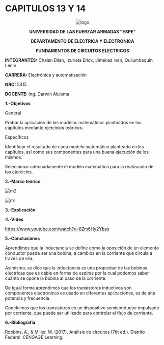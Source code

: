 # CAPITULOS 13 Y 14
<div align="center">
  
 ![logo](https://user-images.githubusercontent.com/75336529/130723079-ebbd2731-c109-4628-a299-1801fee297de.png)
  
  **UNIVERSIDAD DE LAS FUERZAR ARMADAS "ESPE"**
  
  **DEPARTAMENTO DE ELECTRICA Y ELECTRONICA**
  
  **FUNDAMENTOS DE CIRCUITOS ELECTRICOS**
  
</div>

**INTEGRANTES:** 
 Chalan Dilan, Izurieta Erick, Jiménez Ivan, Quilumbaquin Lenin.

**CARRERA:**
 Electrónica y automatización

**NRC:**
 5415

**DOCENTE:**
Ing. Darwin Alulema

**1.-Objetivos**

General

Probar la aplicación de los modelos matemáticos planteados en los capítulos mediante ejercicios teóricos.

Específicos

Identificar el resultado de cada modelo matemático planteado en los capítulos, así como sus componentes para una buena ejecución de los mismos.

Seleccionar adecuadamente el modelo matemático para la realización de los ejercicios.

**2.-Marco teórico**

![m2](https://user-images.githubusercontent.com/75336529/130723094-04f10aa7-33a3-4463-8b51-277d59b4a3c3.jpeg)

![m1](https://user-images.githubusercontent.com/75336529/130723107-eec20056-23e3-4742-9081-7b7b32b6e4e7.jpeg)

**3.-Explicación**


**4.-Video**

https://www.youtube.com/watch?v=8Zm6Hy2Ybes

**5.-Conclusiones**

Aprendimos que la Inductancia se define como la oposición de un elemento conductor puede ser una bobina, a cambios en la corriente que circula a través de ella.

Asimismo, se dice que la inductancia es una propiedad de las bobinas eléctricas que es cable en forma de espiras por la cual podemos saber cuánto se opone la bobina al paso de la corriente.

De igual forma aprendimos que los transistores inductivos son componentes electrónicos es usado en diferentes aplicaciones, es de alta potencia y frecuencia.

Concluimos que los transistores es un dispositivo semiconductor impulsado por corriente, que puede ser utilizado para controlar el flujo de corriente.

**6.-Bibliografia**

Robbins, A., & Miller, W. (2017). Análisis de circuitos (7th ed.). Distrito Federal: CENGAGE Learning.

